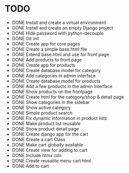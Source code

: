 # TODO
-   DONE Install and create a virtual environment
-   DONE Install and create an empty Django project
-   DONE Hide password with python-decouple
-   DONE Git init
-   DONE Create app for core pages
-   DONE Create a simple base.html file
-   DONE Extend base.html and use for front page
-   DONE Add products to front page
-   DONE Create app for products
-   DONE Create database model for category
-   DONE Add categories in admin interface
-   DONE Create database model for products
-   DONE Add a few products in the admin interface
-   DONE Show products on the frontpage
-   DONE Create html for the category/shop & detail page
-   DONE Show categories in the sidebar
-   DONE Show active category
-   DONE Simple product search
-   DONE Fix dynamic information in product lists
-   DONE Make product list reusable
-   DONE Show product detail page
-   DONE Create django app for the cart
-   DONE Create a cart Class
-   DONE Make cart globally available
-   DONE Create view for adding to cart
-   DONE Include htmx cdn
-   DONE Create reusable menu cart html
-   DONE Add to cart